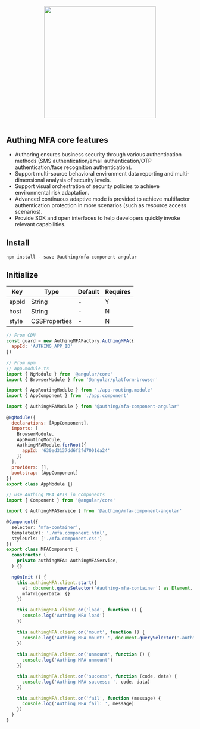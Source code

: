 <div align=center>
  <img width="300" src="https://files.authing.co/authing-console/authing-logo-new-20210924.svg" />
</div>

<br />

## Authing MFA core features

- Authoring ensures business security through various authentication methods (SMS authentication/email authentication/OTP authentication/face recognition authentication).
- Support multi-source behavioral environment data reporting and multi-dimensional analysis of security levels.
- Support visual orchestration of security policies to achieve environmental risk adaptation.
- Advanced continuous adaptive mode is provided to achieve multifactor authentication protection in more scenarios (such as resource access scenarios).
- Provide SDK and open interfaces to help developers quickly invoke relevant capabilities.

## Install

``` shell
npm install --save @authing/mfa-component-angular
```

## Initialize

|Key|Type|Default|Requires
|-----|----|----|----|
|appId|String| - |Y|
|host|String| - |N|
|style|CSSProperties| - |N|

``` javascript
// From CDN
const guard = new AuthingMFAFactory.AuthingMFA({
  appId: 'AUTHING_APP_ID'
})

// From npm
// app.module.ts
import { NgModule } from '@angular/core'
import { BrowserModule } from '@angular/platform-browser'

import { AppRoutingModule } from './app-routing.module'
import { AppComponent } from './app.component'

import { AuthingMFAModule } from '@authing/mfa-component-angular'

@NgModule({
  declarations: [AppComponent],
  imports: [
    BrowserModule,
    AppRoutingModule,
    AuthingMFAModule.forRoot({
      appId: '630ed3137dd6f2fd7001da24'
    })
  ],
  providers: [],
  bootstrap: [AppComponent]
})
export class AppModule {}

```

``` typescript
// use Authing MFA APIs in Components
import { Component } from '@angular/core'

import { AuthingMFAService } from '@authing/mfa-component-angular'

@Component({
  selector: 'mfa-container',
  templateUrl: './mfa.component.html',
  styleUrls: ['./mfa.component.css']
})
export class MFAComponent {
  constructor (
    private authingMFA: AuthingMFAService,
  ) {}

  ngOnInit () {
    this.authingMFA.client.start({
      el: document.querySelector('#authing-mfa-container') as Element,
      mfaTriggerData: {}
    })

    this.authingMFA.client.on('load', function () {
      console.log('Authing MFA load')
    })
    
    this.authingMFA.client.on('mount', function () {
      console.log('Authing MFA mount: ', document.querySelector('.authing-mfa-content'))
    })
    
    this.authingMFA.client.on('unmount', function () {
      console.log('Authing MFA unmount')
    })

    this.authingMFA.client.on('success', function (code, data) {
      console.log('Authing MFA success: ', code, data)
    })

    this.authingMFA.client.on('fail', function (message) {
      console.log('Authing MFA fail: ', message)
    })
  }
}
```